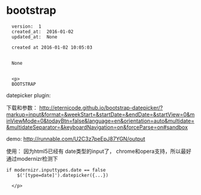 
  # bootstrap

      version:  1
      created_at:  2016-01-02
      updated_at:  None

      created at 2016-01-02 10:05:03 


      None


      <p>
      BOOTSTRAP
datepicker plugin:

下载和参数：
	http://eternicode.github.io/bootstrap-datepicker/?markup=input&format=&weekStart=&startDate=&endDate=&startView=0&minViewMode=0&todayBtn=false&language=en&orientation=auto&multidate=&multidateSeparator=&keyboardNavigation=on&forceParse=on#sandbox


demo:
	http://runnable.com/U2C3z7peEpJ87YGN/output

使用：
	因为html5已经有 date类型的input了， chrome和opera支持，所以最好通过modernizr检测下

	if modernizr.inputtypes.date == false
		$('[type=date]').datepicker({...})

      </p>

  